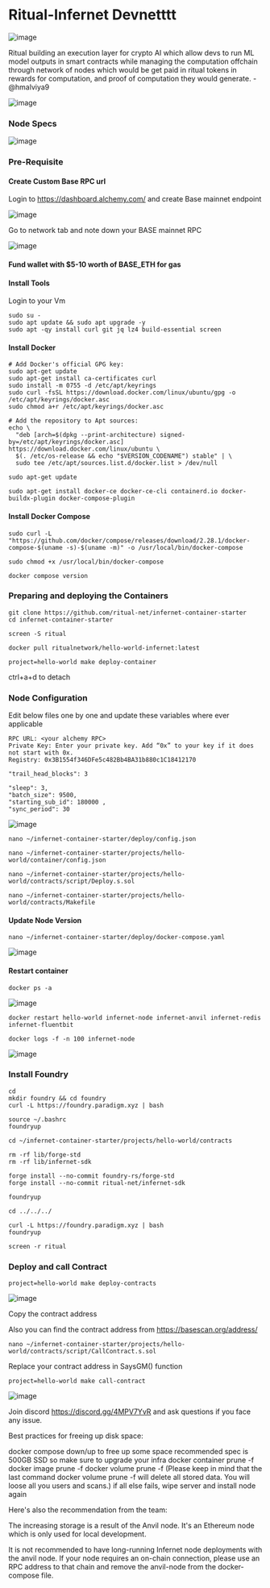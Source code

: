 # Ritual-Infernet Devnetttt
![image](https://github.com/user-attachments/assets/31e672e1-46c8-420a-9614-bba64febcb3e)

Ritual building an execution layer for crypto AI which allow devs to run ML model outputs in smart contracts while managing the computation offchain through network of nodes which would be get paid in ritual tokens in rewards for computation, and proof of computation they would generate. -@hmalviya9

![image](https://github.com/user-attachments/assets/40128c7c-5278-471a-822c-947e8f17f7dd)

### Node Specs
![image](https://github.com/user-attachments/assets/50bd2689-cc14-4056-8c07-1bbc5d317cfc)

### Pre-Requisite

#### Create Custom Base RPC url

Login to https://dashboard.alchemy.com/ and create Base mainnet endpoint

![image](https://github.com/user-attachments/assets/3e16122d-a24b-4dd2-98a5-0fc73715fc01)


Go to network tab and note down your BASE mainnet RPC

![image](https://github.com/user-attachments/assets/a2c58742-a752-4f5d-8fcd-d241304b545f)

#### Fund wallet with $5-10 worth of BASE_ETH for gas

#### Install Tools

Login to your Vm

```
sudo su -
sudo apt update && sudo apt upgrade -y
sudo apt -qy install curl git jq lz4 build-essential screen
```
#### Install Docker
```
# Add Docker's official GPG key:
sudo apt-get update
sudo apt-get install ca-certificates curl
sudo install -m 0755 -d /etc/apt/keyrings
sudo curl -fsSL https://download.docker.com/linux/ubuntu/gpg -o /etc/apt/keyrings/docker.asc
sudo chmod a+r /etc/apt/keyrings/docker.asc

# Add the repository to Apt sources:
echo \
  "deb [arch=$(dpkg --print-architecture) signed-by=/etc/apt/keyrings/docker.asc] https://download.docker.com/linux/ubuntu \
  $(. /etc/os-release && echo "$VERSION_CODENAME") stable" | \
  sudo tee /etc/apt/sources.list.d/docker.list > /dev/null
```
```
sudo apt-get update
```
```
sudo apt-get install docker-ce docker-ce-cli containerd.io docker-buildx-plugin docker-compose-plugin
```

#### Install Docker Compose

```
sudo curl -L "https://github.com/docker/compose/releases/download/2.28.1/docker-compose-$(uname -s)-$(uname -m)" -o /usr/local/bin/docker-compose
```
```
sudo chmod +x /usr/local/bin/docker-compose
```
```
docker compose version
```
### Preparing and deploying the Containers

```
git clone https://github.com/ritual-net/infernet-container-starter
cd infernet-container-starter
```
```
screen -S ritual
```
```
docker pull ritualnetwork/hello-world-infernet:latest
```
```
project=hello-world make deploy-container
```
ctrl+a+d to detach

### Node Configuration

Edit below files one by one and update these variables where ever applicable

```
RPC URL: <your alchemy RPC>
Private Key: Enter your private key. Add “0x” to your key if it does not start with 0x.
Registry: 0x3B1554f346DFe5c482Bb4BA31b880c1C18412170
```
```
"trail_head_blocks": 3
```
```
"sleep": 3,
"batch_size": 9500,
"starting_sub_id": 180000 ,
"sync_period": 30
```
![image](https://github.com/user-attachments/assets/ab3845c2-545a-42bd-8810-a93ea04f7465)

```
nano ~/infernet-container-starter/deploy/config.json
```
```
nano ~/infernet-container-starter/projects/hello-world/container/config.json
```
```
nano ~/infernet-container-starter/projects/hello-world/contracts/script/Deploy.s.sol
```
```
nano ~/infernet-container-starter/projects/hello-world/contracts/Makefile
```
#### Update Node Version

```
nano ~/infernet-container-starter/deploy/docker-compose.yaml
```
![image](https://github.com/user-attachments/assets/5fb08abd-58dd-4cda-8bf5-35d0b2fc224d)

#### Restart container

```
docker ps -a
```
![image](https://github.com/user-attachments/assets/24061ec0-a0e2-40e6-8795-a4a0110be88f)

```
docker restart hello-world infernet-node infernet-anvil infernet-redis infernet-fluentbit
```
```
docker logs -f -n 100 infernet-node
```
![image](https://github.com/user-attachments/assets/d4ee502e-cdc4-4870-8d8f-416f7d0be181)

### Install Foundry

```
cd
mkdir foundry && cd foundry
curl -L https://foundry.paradigm.xyz | bash
```
```
source ~/.bashrc
foundryup
```
```
cd ~/infernet-container-starter/projects/hello-world/contracts
```
```
rm -rf lib/forge-std
rm -rf lib/infernet-sdk
```
```
forge install --no-commit foundry-rs/forge-std
forge install --no-commit ritual-net/infernet-sdk
```
```
foundryup
```

```
cd ../../../
```
```
curl -L https://foundry.paradigm.xyz | bash
foundryup
```
```
screen -r ritual
```
### Deploy and call Contract

```
project=hello-world make deploy-contracts
```
![image](https://github.com/user-attachments/assets/58f70a79-6bca-4b31-9b15-1527f347ceb3)

Copy the contract address

Also you can find the contract address from https://basescan.org/address/<wallet>

```
nano ~/infernet-container-starter/projects/hello-world/contracts/script/CallContract.s.sol
```
Replace your contract address in SaysGM() function

```
project=hello-world make call-contract
```
![image](https://github.com/user-attachments/assets/63e8b641-c37d-486a-8218-048fd4bc6016)

Join discord https://discord.gg/4MPV7YvR and ask questions if you face any issue.

Best practices for freeing up disk space:

docker compose down/up to free up some space
recommended spec is 500GB SSD so make sure to upgrade your infra
docker container prune -f
docker image prune -f
docker volume prune -f (Please keep in mind that the last command docker volume prune -f will delete all stored data. You will loose all you users and scans.)
if all else fails, wipe server and install node again

Here's also the recommendation from the team:

The increasing storage is a result of the Anvil node. It's an Ethereum node which is only used for local development. 

It is not recommended to have long-running Infernet node deployments with the anvil node. If your node requires an on-chain connection, please use an RPC address to that chain and remove the anvil-node from the docker-compose file.

